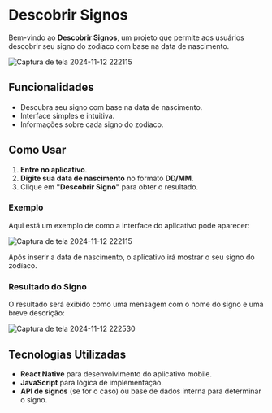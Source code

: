 # Descobrir Signos

Bem-vindo ao **Descobrir Signos**, um projeto que permite aos usuários descobrir seu signo do zodíaco com base na data de nascimento.

![Captura de tela 2024-11-12 222115](https://github.com/user-attachments/assets/903cd209-9b4c-48f4-9b5e-a91297fcff4a)

## Funcionalidades

- Descubra seu signo com base na data de nascimento.
- Interface simples e intuitiva.
- Informações sobre cada signo do zodíaco.

## Como Usar

1. **Entre no aplicativo**.
2. **Digite sua data de nascimento** no formato **DD/MM**.
3. Clique em **"Descobrir Signo"** para obter o resultado.

### Exemplo

Aqui está um exemplo de como a interface do aplicativo pode aparecer:

![Captura de tela 2024-11-12 222115](https://github.com/user-attachments/assets/b9ec608c-5976-4e9e-bbf9-52b0f8bf5bbc)

Após inserir a data de nascimento, o aplicativo irá mostrar o seu signo do zodíaco.

### Resultado do Signo

O resultado será exibido como uma mensagem com o nome do signo e uma breve descrição:

![Captura de tela 2024-11-12 222530](https://github.com/user-attachments/assets/817a8b34-b983-4f9c-85f2-939599d3bd50)


## Tecnologias Utilizadas

- **React Native** para desenvolvimento do aplicativo mobile.
- **JavaScript** para lógica de implementação.
- **API de signos** (se for o caso) ou base de dados interna para determinar o signo.
